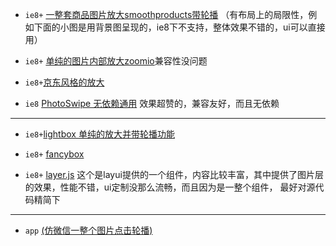 + `ie8+` [一整套商品图片放大smoothproducts带轮播](http://demo.sc.chinaz.com//Files/DownLoad/webjs1/201510/jiaoben3760/)
（有布局上的局限性，例如下面的小图是用背景图呈现的，ie8下不支持，整体效果不错的，ui可以直接用）
+ `ie8+` [单纯的图片内部放大zoomio](http://demo.sc.chinaz.com//Files/DownLoad/webjs1/201608/jiaoben4473/index2.html)兼容性没问题
+ `ie8+`[京东风格的放大](http://sc.chinaz.com/jiaobendemo.aspx?downloadid=1494150332953)

+ `ie8` [PhotoSwipe 无依赖通用](http://photoswipe.com/) 效果超赞的，兼容友好，而且无依赖
------------
+ `ie8+`[lightbox 单纯的放大并带轮播功能](http://www.yyyweb.com/demo/lightbox/)
+ `ie8+` [fancybox](http://www.yyyweb.com/demo/fancybox/)

+ `ie8+` [layer.js](http://layer.layui.com/) 这个是layui提供的一个组件，内容比较丰富，其中提供了图片层的效果，性能不错，ui定制没那么流畅，而且因为是一整个组件，
最好对源代码精简下
---------------------
+ `app` [(仿微信一整个图片点击轮播)](http://demo.sc.chinaz.com//Files/DownLoad/webjs1/201608/jiaoben4423/)